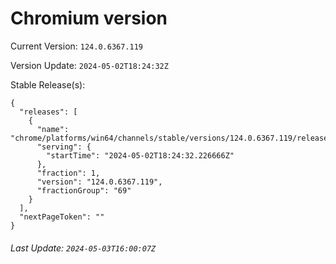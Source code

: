 # Chromium version

Current Version: `124.0.6367.119`

Version Update: `2024-05-02T18:24:32Z`

Stable Release(s):
```
{
  "releases": [
    {
      "name": "chrome/platforms/win64/channels/stable/versions/124.0.6367.119/releases/1714674272",
      "serving": {
        "startTime": "2024-05-02T18:24:32.226666Z"
      },
      "fraction": 1,
      "version": "124.0.6367.119",
      "fractionGroup": "69"
    }
  ],
  "nextPageToken": ""
}
```

###### Last Update: `2024-05-03T16:00:07Z`
        